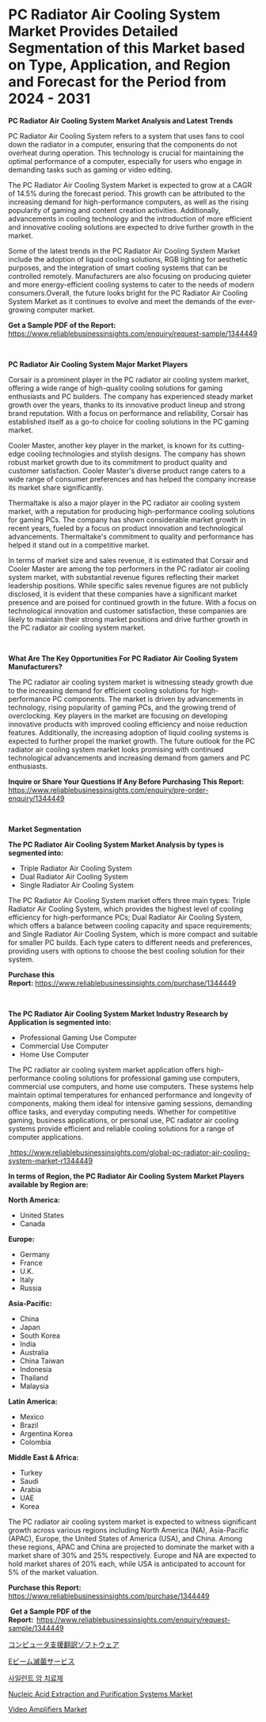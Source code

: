 <p><h1>PC Radiator Air Cooling System Market Provides Detailed Segmentation of this Market based on Type, Application, and Region and Forecast for the Period from 2024 - 2031</h1></p><p><strong>PC Radiator Air Cooling System Market Analysis and Latest Trends</strong></p>
<p><p>PC Radiator Air Cooling System refers to a system that uses fans to cool down the radiator in a computer, ensuring that the components do not overheat during operation. This technology is crucial for maintaining the optimal performance of a computer, especially for users who engage in demanding tasks such as gaming or video editing.</p><p>The PC Radiator Air Cooling System Market is expected to grow at a CAGR of 14.5% during the forecast period. This growth can be attributed to the increasing demand for high-performance computers, as well as the rising popularity of gaming and content creation activities. Additionally, advancements in cooling technology and the introduction of more efficient and innovative cooling solutions are expected to drive further growth in the market.</p><p>Some of the latest trends in the PC Radiator Air Cooling System Market include the adoption of liquid cooling solutions, RGB lighting for aesthetic purposes, and the integration of smart cooling systems that can be controlled remotely. Manufacturers are also focusing on producing quieter and more energy-efficient cooling systems to cater to the needs of modern consumers.Overall, the future looks bright for the PC Radiator Air Cooling System Market as it continues to evolve and meet the demands of the ever-growing computer market.</p></p>
<p><strong>Get a Sample PDF of the Report:&nbsp;</strong> <a href="https://www.reliablebusinessinsights.com/enquiry/request-sample/1344449">https://www.reliablebusinessinsights.com/enquiry/request-sample/1344449</a></p>
<p>&nbsp;</p>
<p><strong>PC Radiator Air Cooling System Major Market Players</strong></p>
<p><p>Corsair is a prominent player in the PC radiator air cooling system market, offering a wide range of high-quality cooling solutions for gaming enthusiasts and PC builders. The company has experienced steady market growth over the years, thanks to its innovative product lineup and strong brand reputation. With a focus on performance and reliability, Corsair has established itself as a go-to choice for cooling solutions in the PC gaming market.</p><p>Cooler Master, another key player in the market, is known for its cutting-edge cooling technologies and stylish designs. The company has shown robust market growth due to its commitment to product quality and customer satisfaction. Cooler Master's diverse product range caters to a wide range of consumer preferences and has helped the company increase its market share significantly.</p><p>Thermaltake is also a major player in the PC radiator air cooling system market, with a reputation for producing high-performance cooling solutions for gaming PCs. The company has shown considerable market growth in recent years, fueled by a focus on product innovation and technological advancements. Thermaltake's commitment to quality and performance has helped it stand out in a competitive market.</p><p>In terms of market size and sales revenue, it is estimated that Corsair and Cooler Master are among the top performers in the PC radiator air cooling system market, with substantial revenue figures reflecting their market leadership positions. While specific sales revenue figures are not publicly disclosed, it is evident that these companies have a significant market presence and are poised for continued growth in the future. With a focus on technological innovation and customer satisfaction, these companies are likely to maintain their strong market positions and drive further growth in the PC radiator air cooling system market.</p></p>
<p>&nbsp;</p>
<p><strong>What Are The Key Opportunities For PC Radiator Air Cooling System Manufacturers?</strong></p>
<p><p>The PC radiator air cooling system market is witnessing steady growth due to the increasing demand for efficient cooling solutions for high-performance PC components. The market is driven by advancements in technology, rising popularity of gaming PCs, and the growing trend of overclocking. Key players in the market are focusing on developing innovative products with improved cooling efficiency and noise reduction features. Additionally, the increasing adoption of liquid cooling systems is expected to further propel the market growth. The future outlook for the PC radiator air cooling system market looks promising with continued technological advancements and increasing demand from gamers and PC enthusiasts.</p></p>
<p><strong>Inquire or Share Your Questions If Any Before Purchasing This Report:</strong> <a href="https://www.reliablebusinessinsights.com/enquiry/pre-order-enquiry/1344449">https://www.reliablebusinessinsights.com/enquiry/pre-order-enquiry/1344449</a></p>
<p>&nbsp;</p>
<p><strong>Market Segmentation</strong></p>
<p><strong>The PC Radiator Air Cooling System Market Analysis by types is segmented into:</strong></p>
<p><ul><li>Triple Radiator Air Cooling System</li><li>Dual Radiator Air Cooling System</li><li>Single Radiator Air Cooling System</li></ul></p>
<p><p>The PC Radiator Air Cooling System market offers three main types: Triple Radiator Air Cooling System, which provides the highest level of cooling efficiency for high-performance PCs; Dual Radiator Air Cooling System, which offers a balance between cooling capacity and space requirements; and Single Radiator Air Cooling System, which is more compact and suitable for smaller PC builds. Each type caters to different needs and preferences, providing users with options to choose the best cooling solution for their system.</p></p>
<p><strong>Purchase this Report:&nbsp;</strong><a href="https://www.reliablebusinessinsights.com/purchase/1344449">https://www.reliablebusinessinsights.com/purchase/1344449</a></p>
<p>&nbsp;</p>
<p><strong>The PC Radiator Air Cooling System Market Industry Research by Application is segmented into:</strong></p>
<p><ul><li>Professional Gaming Use Computer</li><li>Commercial Use Computer</li><li>Home Use Computer</li></ul></p>
<p><p>The PC radiator air cooling system market application offers high-performance cooling solutions for professional gaming use computers, commercial use computers, and home use computers. These systems help maintain optimal temperatures for enhanced performance and longevity of components, making them ideal for intensive gaming sessions, demanding office tasks, and everyday computing needs. Whether for competitive gaming, business applications, or personal use, PC radiator air cooling systems provide efficient and reliable cooling solutions for a range of computer applications.</p></p>
<p><a href="https://www.reliablebusinessinsights.com/global-pc-radiator-air-cooling-system-market-r1344449">&nbsp;https://www.reliablebusinessinsights.com/global-pc-radiator-air-cooling-system-market-r1344449</a></p>
<p><strong>In terms of Region, the PC Radiator Air Cooling System Market Players available by Region are:</strong></p>
<p>
    <p> <strong> North America: </strong>
        <ul>
            <li>United States</li>
            <li>Canada</li>
        </ul>
        </p> 
    <p> <strong> Europe: </strong>
        <ul>
            <li>Germany</li>
            <li>France</li>
            <li>U.K.</li>
            <li>Italy</li>
            <li>Russia</li>
        </ul>
        </p> 
    <p> <strong> Asia-Pacific: </strong>
        <ul>
            <li>China</li>
            <li>Japan</li>
            <li>South Korea</li>
            <li>India</li>
            <li>Australia</li>
            <li>China Taiwan</li>
            <li>Indonesia</li>
            <li>Thailand</li>
            <li>Malaysia</li>
        </ul>
        </p> 
    <p> <strong> Latin America: </strong>
        <ul>
            <li>Mexico</li>
            <li>Brazil</li>
            <li>Argentina Korea</li>
            <li>Colombia</li>
        </ul>
        </p> 
    <p> <strong> Middle East & Africa: </strong>
        <ul>
            <li>Turkey</li>
            <li>Saudi</li>
            <li>Arabia</li>
            <li>UAE</li>
            <li>Korea</li>
        </ul>
    </p>
    </p>
<p><p>The PC radiator air cooling system market is expected to witness significant growth across various regions including North America (NA), Asia-Pacific (APAC), Europe, the United States of America (USA), and China. Among these regions, APAC and China are projected to dominate the market with a market share of 30% and 25% respectively. Europe and NA are expected to hold market shares of 20% each, while USA is anticipated to account for 5% of the market valuation.</p></p>
<p><strong>Purchase this Report: </strong><a href="https://www.reliablebusinessinsights.com/purchase/1344449">https://www.reliablebusinessinsights.com/purchase/1344449</a></p>
<p>&nbsp;<strong>Get a Sample PDF of the Report:&nbsp;&nbsp;</strong><a href="https://www.reliablebusinessinsights.com/enquiry/request-sample/1344449">https://www.reliablebusinessinsights.com/enquiry/request-sample/1344449</a></p>
<p><strong></strong></p>
<p><p><a href="https://github.com/HershelKris/Market-Research-Report-List-1/blob/main/885295999999.md">コンピュータ支援翻訳ソフトウェア</a></p><p><a href="https://github.com/luffiazaza/Market-Research-Report-List-1/blob/main/7604229100000.md">Eビーム滅菌サービス</a></p><p><a href="https://github.com/RonSpencer61/Market-Research-Report-List-1/blob/main/471792791328.md">사일런트 암 치료제</a></p><p><a href="https://github.com/gladysalidde/Market-Research-Report-List-1/blob/main/nucleic-acid-extraction-and-purification-systems-market.md">Nucleic Acid Extraction and Purification Systems Market</a></p><p><a href="https://issuu.com/reportprime-2/docs/video-amplifiers-market-size-2030.pptx">Video Amplifiers Market</a></p></p>
